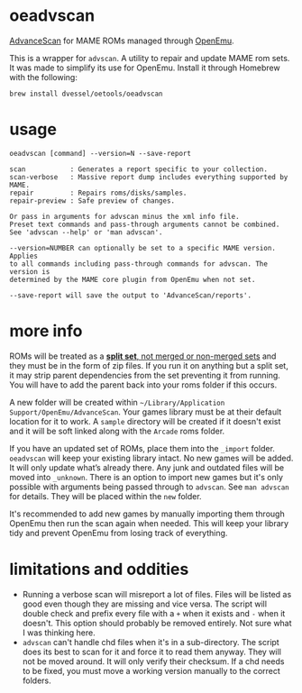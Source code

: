 # oeadvscan

[AdvanceScan](https://github.com/amadvance/advancescan) for MAME ROMs managed through [OpenEmu](http://openemu.org).

This is a wrapper for `advscan`. A utility to repair and update MAME rom sets. It was made to simplify its use for OpenEmu. Install it through Homebrew with the following:

    brew install dvessel/oetools/oeadvscan

# usage

    oeadvscan [command] --version=N --save-report

    scan           : Generates a report specific to your collection.
    scan-verbose   : Massive report dump includes everything supported by MAME.
    repair         : Repairs roms/disks/samples.
    repair-preview : Safe preview of changes.

    Or pass in arguments for advscan minus the xml info file.
    Preset text commands and pass-through arguments cannot be combined.
    See 'advscan --help' or 'man advscan'.

    --version=NUMBER can optionally be set to a specific MAME version. Applies
    to all commands including pass-through commands for advscan. The version is
    determined by the MAME core plugin from OpenEmu when not set.

    --save-report will save the output to 'AdvanceScan/reports'.

# more info

ROMs will be treated as a [**split set**, not merged or non-merged sets](https://choccyhobnob.com/demystifying-mame-roms/) and they must be in the form of zip files. If you run it on anything but a split set, it may strip parent dependencies from the set preventing it from running. You will have to add the parent back into your roms folder if this occurs.

A new folder will be created within `~/Library/Application Support/OpenEmu/AdvanceScan`. Your games library must be at their default location for it to work. A `sample` directory will be created if it doesn't exist and it will be soft linked along with the `Arcade` roms folder.

If you have an updated set of ROMs, place them into the `_import` folder. `oeadvscan` will keep your existing library intact. No new games will be added. It will only update what’s already there. Any junk and outdated files will be moved into `_unknown`. There is an option to import new games but it's only possible with arguments being passed through to `advscan`. See `man advscan` for details. They will be placed within the `new` folder.

It's recommended to add new games by manually importing them through OpenEmu then run the scan again when needed. This will keep your library tidy and prevent OpenEmu from losing track of everything.

# limitations and oddities

- Running a verbose scan will misreport a lot of files. Files will be listed as good even though they are missing and vice versa. The script will double check and prefix every file with a `+` when it exists and `-` when it doesn't. This option should probably be removed entirely. Not sure what I was thinking here.
- `advscan` can't handle chd files when it's in a sub-directory. The script does its best to scan for it and force it to read them anyway. They will not be moved around. It will only verify their checksum. If a chd needs to be fixed, you must move a working version manually to the correct folders.
